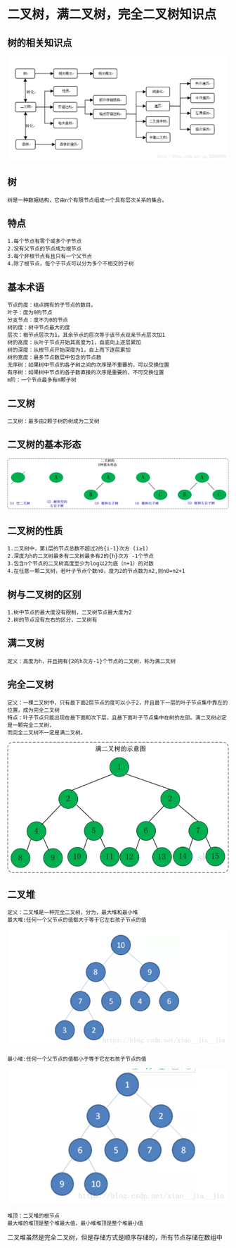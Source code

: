 # 二叉树，满二叉树，完全二叉树知识点

## 树的相关知识点

![image](https://github.com/williamzhang11/fastTech/blob/master/src/main/java/com/xiu/fastTech/binarytree/image/binarytreepoint.png)


## 树
	树是一种数据结构，它由n个有限节点组成一个具有层次关系的集合。
	
## 特点
	1.每个节点有零个或多个子节点
	2.没有父节点的节点成为根节点
	3.每个非根节点有且只有一个父节点
	4.除了根节点，每个子节点可以分为多个不相交的子树

## 基本术语
	节点的度：结点拥有的子节点的数目。
	叶子：度为0的节点
	分支节点：度不为0的节点
	树的度：树中节点最大的度
	层次：根节点层次为1，其余节点的层次等于该节点双亲节点层次加1
	树的高度：从叶子节点开始其高度为1，自底向上逐层累加
	树的深度：从根节点开始深度为1，自上而下逐层累加
	树的宽度：最多节点数层中包含的节点数
	无序树：如果树中节点的各子树之间的次序是不重要的，可以交换位置
	有序树：如果树中节点的各子数直接的次序是重要的，不可交换位置
	m阶：一个节点最多有m颗子树

## 二叉树
	二叉树：最多由2颗子树的树成为二叉树
## 二叉树的基本形态
![image](https://github.com/williamzhang11/fastTech/blob/master/src/main/java/com/xiu/fastTech/binarytree/image/binarytree.jpg)

## 二叉树的性质

	1.二叉树中，第i层的节点总数不超过2的{i-1}次方 (i≥1)
	2.深度为h的二叉树最多有二叉树最多有2的{h}次方 -1个节点
	3.包含n个节点的二叉树高度至少为log以2为底（n+1）的对数
	4.在任意一颗二叉树，若叶子节点个数n0，度为2的节点数为n2,则n0=n2+1

## 树与二叉树的区别
	1.树中节点的最大度没有限制，二叉树节点最大度为2
	2.树的节点没有左右的区分，二叉树有
	

## 满二叉树
	定义：高度为h，并且拥有{2的h次方-1}个节点的二叉树，称为满二叉树
	


## 完全二叉树
	定义：一棵二叉树中，只有最下面2层节点的度可以小于2，并且最下一层的叶子节点集中靠左的位置，成为完全二叉树
	特点：叶子节点只能出现在最下面和次下层，且最下面叶子节点集中在树的左部。满二叉树必定是一颗完全二叉树，
	而完全二叉树不一定是满二叉树。
![image](https://github.com/williamzhang11/fastTech/blob/master/src/main/java/com/xiu/fastTech/binarytree/image/fullbinarytree.jpg)	
	
## 二叉堆
	定义：二叉堆是一种完全二叉树，分为，最大堆和最小堆
	最大堆:任何一个父节点的值都大于等于它左右孩子节点的值
![image](https://github.com/williamzhang11/fastTech/blob/master/src/main/java/com/xiu/fastTech/binarytree/image/maxheap.jpg)	
	
	最小堆:任何一个父节点的值都小于等于它左右孩子节点的值
	
![image](https://github.com/williamzhang11/fastTech/blob/master/src/main/java/com/xiu/fastTech/binarytree/image/minheap.jpg)	

	堆顶：二叉堆的根节点
	最大堆的堆顶是整个堆最大值，最小堆堆顶是整个堆最小值
	
二叉堆虽然是完全二叉树，但是存储方式是顺序存储的，所有节点存储在数组中

